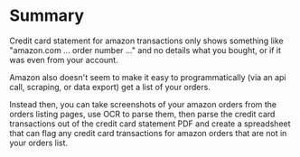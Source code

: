 # Summary

Credit card statement for amazon transactions only shows something like "amazon.com ... order number ..." and no details what you bought, or if it was even from your account.

Amazon also doesn't seem to make it easy to programmatically (via an api call, scraping, or data export) get a list of your orders. 

Instead then, you can take screenshots of your amazon orders from the orders listing pages, use OCR to parse them, then parse the credit card transactions out of the credit card statement PDF and create a spreadsheet that can flag any credit card transactions for amazon orders that are not in your orders list. 